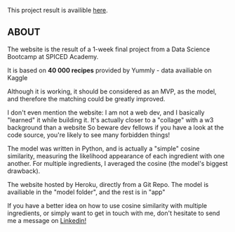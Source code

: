 This project result is availible [here](http://spice-it-up.win/).

## ABOUT

The website is the result of a 1-week final project from a Data Science Bootcamp at SPICED Academy. 

It is based on <b>40 000 recipes</b> provided by Yummly - data availiable on Kaggle
        
Although it is working, it should be considered as an MVP, as the model, and therefore the matching could be greatly improved. 

I don't even mention the website: I am not a web dev, and I basically "learned" it while building it. 
It's actually closer to a "collage" with a w3 background than a website So beware dev fellows if you have a look at the code source, you're likely to see many forbidden things!
        
The model was written in Python, and is actually a "simple" cosine similarity, measuring the likelihood appearance of each ingredient with one another. For multiple ingredients, I averaged the cosine (the model's biggest drawback).
        
The website hosted by Heroku, directly from a Git Repo. The model is availiable in the "model folder", and the rest is in "app"

If you have a better idea on how to use cosine similarity with multiple ingredients, or simply want to get in touch with me, don't hesitate to send me a message on [Linkedin!](https://www.linkedin.com/in/florianmarandet/)